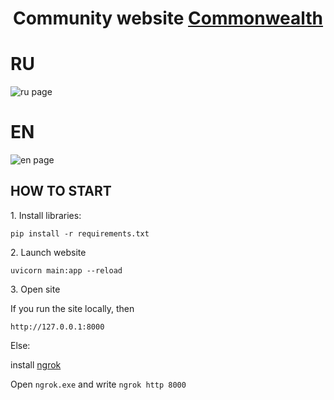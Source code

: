 <div id="header" align="center">

<h1>Community website <a href ='https://vk.com/thecommonwealth2020 '>Commonwealth<a></h1>

</div>

RU
==

![ru page](https://user-images.githubusercontent.com/79650307/234972629-efccd95e-ddaf-428c-83f9-b08f1c0af74c.png)



EN
==
![en page](https://user-images.githubusercontent.com/79650307/234972727-b8cd7c57-89c4-4edb-a755-5e408eb6329b.png)

HOW TO START 
--
<p>1. Install libraries:

`pip install -r requirements.txt`</p>

<p>2. Launch website

`uvicorn main:app --reload`</p>

<p>3. Open site

If you run the site locally, then</p>

`http://127.0.0.1:8000`

Else:

install <a href ='https://ngrok.com'>ngrok<a>

Open `ngrok.exe` and write `ngrok http 8000`

